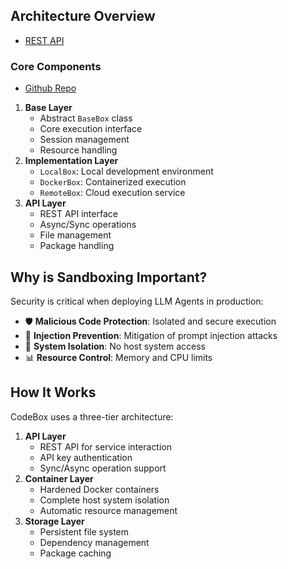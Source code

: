## Architecture Overview
- [REST API](https://codeboxapi.com/docs)
### Core Components
- [Github Repo](https://github.com/shroominic/codebox-api)
1. **Base Layer**
   - Abstract `BaseBox` class
   - Core execution interface
   - Session management
   - Resource handling
2. **Implementation Layer**
   - `LocalBox`: Local development environment
   - `DockerBox`: Containerized execution
   - `RemoteBox`: Cloud execution service
3. **API Layer**
   - REST API interface
   - Async/Sync operations
   - File management
   - Package handling
## Why is Sandboxing Important?
Security is critical when deploying LLM Agents in production:
- 🛡️ **Malicious Code Protection**: Isolated and secure execution
- 🔐 **Injection Prevention**: Mitigation of prompt injection attacks
- 🏰 **System Isolation**: No host system access
- 📊 **Resource Control**: Memory and CPU limits
## How It Works
CodeBox uses a three-tier architecture:
1. **API Layer**
   - REST API for service interaction
   - API key authentication
   - Sync/Async operation support
2. **Container Layer**
   - Hardened Docker containers
   - Complete host system isolation
   - Automatic resource management
3. **Storage Layer**
   - Persistent file system
   - Dependency management
   - Package caching
